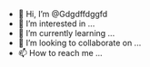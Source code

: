 - 👋 Hi, I’m @Gdgdffdggfd
- 👀 I’m interested in ...
- 🌱 I’m currently learning ...
- 💞️ I’m looking to collaborate on ...
- 📫 How to reach me ...

<!---
Gdgdffdggfd/Gdgdffdggfd is a ✨ special ✨ repository because its `README.md` (this file) appears on your GitHub profile.
You can click the Preview link to take a look at your changes.
--->
